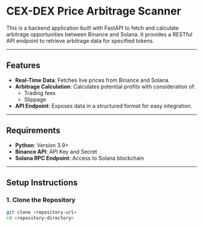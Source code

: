 # CEX-DEX Price Arbitrage Scanner

This is a backend application built with FastAPI to fetch and calculate arbitrage opportunities between Binance and Solana. It provides a RESTful API endpoint to retrieve arbitrage data for specified tokens.

---

## Features

- **Real-Time Data**: Fetches live prices from Binance and Solana.
- **Arbitrage Calculation**: Calculates potential profits with consideration of:
  - Trading fees
  - Slippage
- **API Endpoint**: Exposes data in a structured format for easy integration.

---

## Requirements

- **Python**: Version 3.9+
- **Binance API**: API Key and Secret
- **Solana RPC Endpoint**: Access to Solana blockchain

---

## Setup Instructions

### 1. Clone the Repository
```bash
git clone <repository-url>
cd <repository-directory>
